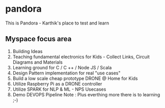# pandora

This is Pandora - Karthik's place to test and learn

Myspace focus area
------------------

1. Building Ideas
2. Teaching fundamental electronics for Kids - Collect Links, Circuit Diagrams and Materials
3. Learning ground for C / C ++ / Node JS / Scala
4. Design Pattern implementation for real "use cases"
5. Build a low scale cheap prototype DRONE @ Home for Kids
6. Utilize Raspberry Pi as a DRONE controller
7. Utilize SPARK for NLP & ML - NPS Usecases
8. Demo DEVOPS Pipeline
Note : Plus everthing more there is to learning ;-)
